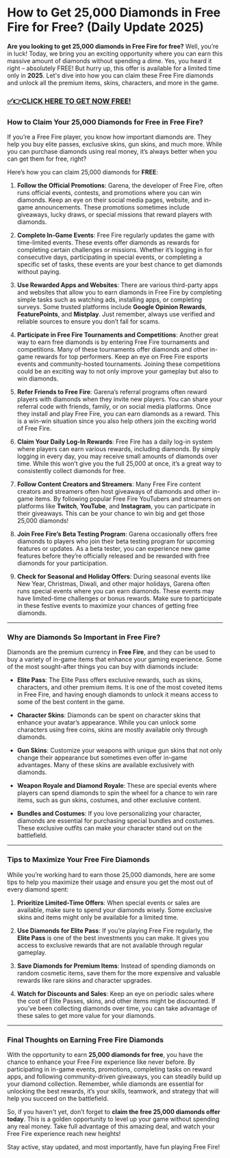 # How to Get 25,000 Diamonds in Free Fire for Free? (Daily Update 2025)

**Are you looking to get 25,000 diamonds in Free Fire for free?** Well, you’re in luck! Today, we bring you an exciting opportunity where you can earn this massive amount of diamonds without spending a dime. Yes, you heard it right – absolutely FREE! But hurry up, this offer is available for a limited time only in **2025**. Let's dive into how you can claim these Free Fire diamonds and unlock all the premium items, skins, characters, and more in the game.

### [✅👉CLICK HERE TO GET NOW FREE!](https://freeforyou.xyz/free/fire/go/)

### How to Claim Your 25,000 Diamonds for Free in Free Fire?

If you’re a Free Fire player, you know how important diamonds are. They help you buy elite passes, exclusive skins, gun skins, and much more. While you can purchase diamonds using real money, it’s always better when you can get them for free, right?

Here’s how you can claim 25,000 diamonds for **FREE**:

1. **Follow the Official Promotions**: Garena, the developer of Free Fire, often runs official events, contests, and promotions where you can win diamonds. Keep an eye on their social media pages, website, and in-game announcements. These promotions sometimes include giveaways, lucky draws, or special missions that reward players with diamonds.

2. **Complete In-Game Events**: Free Fire regularly updates the game with time-limited events. These events offer diamonds as rewards for completing certain challenges or missions. Whether it’s logging in for consecutive days, participating in special events, or completing a specific set of tasks, these events are your best chance to get diamonds without paying.

3. **Use Rewarded Apps and Websites**: There are various third-party apps and websites that allow you to earn diamonds in Free Fire by completing simple tasks such as watching ads, installing apps, or completing surveys. Some trusted platforms include **Google Opinion Rewards**, **FeaturePoints**, and **Mistplay**. Just remember, always use verified and reliable sources to ensure you don’t fall for scams.

4. **Participate in Free Fire Tournaments and Competitions**: Another great way to earn free diamonds is by entering Free Fire tournaments and competitions. Many of these tournaments offer diamonds and other in-game rewards for top performers. Keep an eye on Free Fire esports events and community-hosted tournaments. Joining these competitions could be an exciting way to not only improve your gameplay but also to win diamonds.

5. **Refer Friends to Free Fire**: Garena’s referral programs often reward players with diamonds when they invite new players. You can share your referral code with friends, family, or on social media platforms. Once they install and play Free Fire, you can earn diamonds as a reward. This is a win-win situation since you also help others join the exciting world of Free Fire.

6. **Claim Your Daily Log-In Rewards**: Free Fire has a daily log-in system where players can earn various rewards, including diamonds. By simply logging in every day, you may receive small amounts of diamonds over time. While this won’t give you the full 25,000 at once, it’s a great way to consistently collect diamonds for free.

7. **Follow Content Creators and Streamers**: Many Free Fire content creators and streamers often host giveaways of diamonds and other in-game items. By following popular Free Fire YouTubers and streamers on platforms like **Twitch**, **YouTube**, and **Instagram**, you can participate in their giveaways. This can be your chance to win big and get those 25,000 diamonds!

8. **Join Free Fire’s Beta Testing Program**: Garena occasionally offers free diamonds to players who join their beta testing program for upcoming features or updates. As a beta tester, you can experience new game features before they’re officially released and be rewarded with free diamonds for your participation.

9. **Check for Seasonal and Holiday Offers**: During seasonal events like New Year, Christmas, Diwali, and other major holidays, Garena often runs special events where you can earn diamonds. These events may have limited-time challenges or bonus rewards. Make sure to participate in these festive events to maximize your chances of getting free diamonds.

---

### Why are Diamonds So Important in Free Fire?

Diamonds are the premium currency in **Free Fire**, and they can be used to buy a variety of in-game items that enhance your gaming experience. Some of the most sought-after things you can buy with diamonds include:

- **Elite Pass**: The Elite Pass offers exclusive rewards, such as skins, characters, and other premium items. It is one of the most coveted items in Free Fire, and having enough diamonds to unlock it means access to some of the best content in the game.

- **Character Skins**: Diamonds can be spent on character skins that enhance your avatar’s appearance. While you can unlock some characters using free coins, skins are mostly available only through diamonds.

- **Gun Skins**: Customize your weapons with unique gun skins that not only change their appearance but sometimes even offer in-game advantages. Many of these skins are available exclusively with diamonds.

- **Weapon Royale and Diamond Royale**: These are special events where players can spend diamonds to spin the wheel for a chance to win rare items, such as gun skins, costumes, and other exclusive content. 

- **Bundles and Costumes**: If you love personalizing your character, diamonds are essential for purchasing special bundles and costumes. These exclusive outfits can make your character stand out on the battlefield.

---

### Tips to Maximize Your Free Fire Diamonds

While you’re working hard to earn those 25,000 diamonds, here are some tips to help you maximize their usage and ensure you get the most out of every diamond spent:

1. **Prioritize Limited-Time Offers**: When special events or sales are available, make sure to spend your diamonds wisely. Some exclusive skins and items might only be available for a limited time.

2. **Use Diamonds for Elite Pass**: If you’re playing Free Fire regularly, the **Elite Pass** is one of the best investments you can make. It gives you access to exclusive rewards that are not available through regular gameplay.

3. **Save Diamonds for Premium Items**: Instead of spending diamonds on random cosmetic items, save them for the more expensive and valuable rewards like rare skins and character upgrades.

4. **Watch for Discounts and Sales**: Keep an eye on periodic sales where the cost of Elite Passes, skins, and other items might be discounted. If you’ve been collecting diamonds over time, you can take advantage of these sales to get more value for your diamonds.

---

### Final Thoughts on Earning Free Fire Diamonds

With the opportunity to earn **25,000 diamonds for free**, you have the chance to enhance your Free Fire experience like never before. By participating in in-game events, promotions, completing tasks on reward apps, and following community-driven giveaways, you can steadily build up your diamond collection. Remember, while diamonds are essential for unlocking the best rewards, it’s your skills, teamwork, and strategy that will help you succeed on the battlefield.

So, if you haven't yet, don’t forget to **claim the free 25,000 diamonds offer today**. This is a golden opportunity to level up your game without spending any real money. Take full advantage of this amazing deal, and watch your Free Fire experience reach new heights!

Stay active, stay updated, and most importantly, have fun playing Free Fire!
